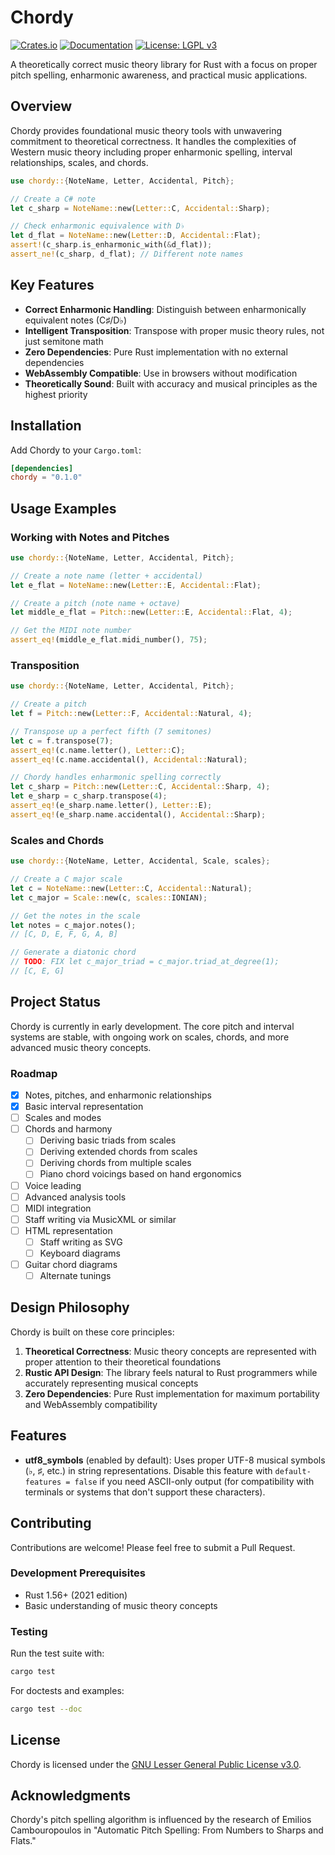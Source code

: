 # Chordy

[![Crates.io](https://img.shields.io/crates/v/chordy.svg)](https://crates.io/crates/chordy)
[![Documentation](https://docs.rs/chordy/badge.svg)](https://docs.rs/chordy)
[![License: LGPL v3](https://img.shields.io/badge/License-LGPL%20v3-blue.svg)](https://www.gnu.org/licenses/lgpl-3.0)

A theoretically correct music theory library for Rust with a focus on proper pitch spelling,
enharmonic awareness, and practical music applications.

## Overview

Chordy provides foundational music theory tools with unwavering commitment to theoretical 
correctness. It handles the complexities of Western music theory including proper enharmonic 
spelling, interval relationships, scales, and chords.

```rust
use chordy::{NoteName, Letter, Accidental, Pitch};

// Create a C# note
let c_sharp = NoteName::new(Letter::C, Accidental::Sharp);

// Check enharmonic equivalence with D♭
let d_flat = NoteName::new(Letter::D, Accidental::Flat);
assert!(c_sharp.is_enharmonic_with(&d_flat));
assert_ne!(c_sharp, d_flat); // Different note names
```

## Key Features

- **Correct Enharmonic Handling**: Distinguish between enharmonically equivalent notes (C♯/D♭)
- **Intelligent Transposition**: Transpose with proper music theory rules, not just semitone math
- **Zero Dependencies**: Pure Rust implementation with no external dependencies
- **WebAssembly Compatible**: Use in browsers without modification
- **Theoretically Sound**: Built with accuracy and musical principles as the highest priority

## Installation

Add Chordy to your `Cargo.toml`:

```toml
[dependencies]
chordy = "0.1.0"
```

## Usage Examples

### Working with Notes and Pitches

```rust
use chordy::{NoteName, Letter, Accidental, Pitch};

// Create a note name (letter + accidental)
let e_flat = NoteName::new(Letter::E, Accidental::Flat);

// Create a pitch (note name + octave)
let middle_e_flat = Pitch::new(Letter::E, Accidental::Flat, 4);

// Get the MIDI note number
assert_eq!(middle_e_flat.midi_number(), 75);
```

### Transposition

```rust
use chordy::{NoteName, Letter, Accidental, Pitch};

// Create a pitch
let f = Pitch::new(Letter::F, Accidental::Natural, 4);

// Transpose up a perfect fifth (7 semitones)
let c = f.transpose(7);
assert_eq!(c.name.letter(), Letter::C);
assert_eq!(c.name.accidental(), Accidental::Natural);

// Chordy handles enharmonic spelling correctly
let c_sharp = Pitch::new(Letter::C, Accidental::Sharp, 4);
let e_sharp = c_sharp.transpose(4);
assert_eq!(e_sharp.name.letter(), Letter::E);
assert_eq!(e_sharp.name.accidental(), Accidental::Sharp);
```

### Scales and Chords

```rust
use chordy::{NoteName, Letter, Accidental, Scale, scales};

// Create a C major scale
let c = NoteName::new(Letter::C, Accidental::Natural);
let c_major = Scale::new(c, scales::IONIAN);

// Get the notes in the scale
let notes = c_major.notes();
// [C, D, E, F, G, A, B]

// Generate a diatonic chord
// TODO: FIX let c_major_triad = c_major.triad_at_degree(1);
// [C, E, G]
```

## Project Status

Chordy is currently in early development. The core pitch and interval systems are stable, with
ongoing work on scales, chords, and more advanced music theory concepts.

### Roadmap

- [x] Notes, pitches, and enharmonic relationships
- [x] Basic interval representation 
- [ ] Scales and modes
- [ ] Chords and harmony
    - [ ] Deriving basic triads from scales
    - [ ] Deriving extended chords from scales
    - [ ] Deriving chords from multiple scales
    - [ ] Piano chord voicings based on hand ergonomics
- [ ] Voice leading
- [ ] Advanced analysis tools
- [ ] MIDI integration
- [ ] Staff writing via MusicXML or similar
- [ ] HTML representation
    - [ ] Staff writing as SVG
    - [ ] Keyboard diagrams
- [ ] Guitar chord diagrams
    - [ ] Alternate tunings

## Design Philosophy

Chordy is built on these core principles:

1. **Theoretical Correctness**: Music theory concepts are represented with proper attention to their
   theoretical foundations
2. **Rustic API Design**: The library feels natural to Rust programmers while accurately
   representing musical concepts
3. **Zero Dependencies**: Pure Rust implementation for maximum portability and WebAssembly
   compatibility

## Features

- **utf8_symbols** (enabled by default): Uses proper UTF-8 musical symbols (♭, ♯, etc.) 
  in string representations. Disable this feature with `default-features = false` if you
  need ASCII-only output (for compatibility with terminals or systems that don't support
  these characters).

## Contributing

Contributions are welcome! Please feel free to submit a Pull Request.

### Development Prerequisites

- Rust 1.56+ (2021 edition)
- Basic understanding of music theory concepts

### Testing

Run the test suite with:

```bash
cargo test
```

For doctests and examples:

```bash
cargo test --doc
```

## License

Chordy is licensed under the [GNU Lesser General Public License v3.0](LICENSE).

## Acknowledgments

Chordy's pitch spelling algorithm is influenced by the research of Emilios Cambouropoulos in
"Automatic Pitch Spelling: From Numbers to Sharps and Flats."
